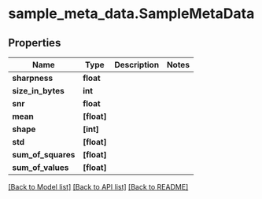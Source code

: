 # sample_meta_data.SampleMetaData

## Properties
Name | Type | Description | Notes
------------ | ------------- | ------------- | -------------
**sharpness** | **float** |  | 
**size_in_bytes** | **int** |  | 
**snr** | **float** |  | 
**mean** | **[float]** |  | 
**shape** | **[int]** |  | 
**std** | **[float]** |  | 
**sum_of_squares** | **[float]** |  | 
**sum_of_values** | **[float]** |  | 

[[Back to Model list]](../README.md#documentation-for-models) [[Back to API list]](../README.md#documentation-for-api-endpoints) [[Back to README]](../README.md)


